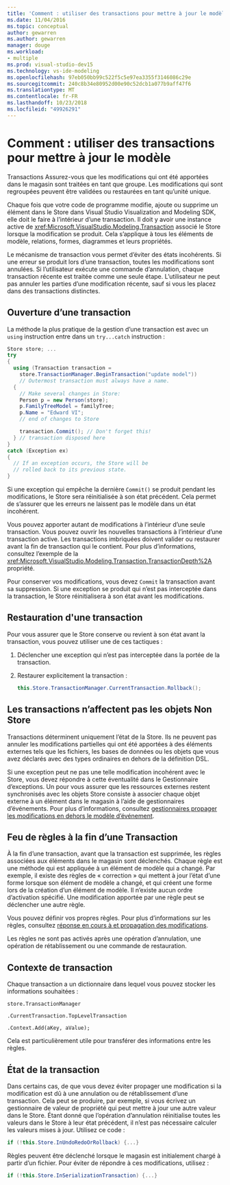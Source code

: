 ```yaml
---
title: 'Comment : utiliser des transactions pour mettre à jour le modèle'
ms.date: 11/04/2016
ms.topic: conceptual
author: gewarren
ms.author: gewarren
manager: douge
ms.workload:
- multiple
ms.prod: visual-studio-dev15
ms.technology: vs-ide-modeling
ms.openlocfilehash: 97eb050bb99c522f5c5e97ea3355f3146086c29e
ms.sourcegitcommit: 240c8b34e80952d00e90c52dcb1a077b9aff47f6
ms.translationtype: MT
ms.contentlocale: fr-FR
ms.lasthandoff: 10/23/2018
ms.locfileid: "49926291"
---
```

# <a name="how-to-use-transactions-to-update-the-model"></a>Comment : utiliser des transactions pour mettre à jour le modèle
Transactions Assurez-vous que les modifications qui ont été apportées dans le magasin sont traitées en tant que groupe. Les modifications qui sont regroupées peuvent être validées ou restaurées en tant qu’unité unique.

 Chaque fois que votre code de programme modifie, ajoute ou supprime un élément dans le Store dans Visual Studio Visualization and Modeling SDK, elle doit le faire à l’intérieur d’une transaction. Il doit y avoir une instance active de <xref:Microsoft.VisualStudio.Modeling.Transaction> associé le Store lorsque la modification se produit. Cela s’applique à tous les éléments de modèle, relations, formes, diagrammes et leurs propriétés.

 Le mécanisme de transaction vous permet d’éviter des états incohérents. Si une erreur se produit lors d’une transaction, toutes les modifications sont annulées. Si l’utilisateur exécute une commande d’annulation, chaque transaction récente est traitée comme une seule étape. L’utilisateur ne peut pas annuler les parties d’une modification récente, sauf si vous les placez dans des transactions distinctes.

## <a name="opening-a-transaction"></a>Ouverture d’une transaction
 La méthode la plus pratique de la gestion d’une transaction est avec un `using` instruction entre dans un `try...catch` instruction :

```csharp
Store store; ...
try
{
  using (Transaction transaction =
    store.TransactionManager.BeginTransaction("update model"))
    // Outermost transaction must always have a name.
  {
    // Make several changes in Store:
    Person p = new Person(store);
    p.FamilyTreeModel = familyTree;
    p.Name = "Edward VI";
    // end of changes to Store

    transaction.Commit(); // Don't forget this!
  } // transaction disposed here
}
catch (Exception ex)
{
  // If an exception occurs, the Store will be
  // rolled back to its previous state.
}
```

 Si une exception qui empêche la dernière `Commit()` se produit pendant les modifications, le Store sera réinitialisée à son état précédent. Cela permet de s’assurer que les erreurs ne laissent pas le modèle dans un état incohérent.

 Vous pouvez apporter autant de modifications à l’intérieur d’une seule transaction. Vous pouvez ouvrir les nouvelles transactions à l’intérieur d’une transaction active. Les transactions imbriquées doivent valider ou restaurer avant la fin de transaction qui le contient. Pour plus d’informations, consultez l’exemple de la <xref:Microsoft.VisualStudio.Modeling.Transaction.TransactionDepth%2A> propriété.

 Pour conserver vos modifications, vous devez `Commit` la transaction avant sa suppression. Si une exception se produit qui n’est pas interceptée dans la transaction, le Store réinitialisera à son état avant les modifications.

## <a name="rolling-back-a-transaction"></a>Restauration d'une transaction
 Pour vous assurer que le Store conserve ou revient à son état avant la transaction, vous pouvez utiliser une de ces tactiques :

1.  Déclencher une exception qui n’est pas interceptée dans la portée de la transaction.

2.  Restaurer explicitement la transaction :

    ```csharp
    this.Store.TransactionManager.CurrentTransaction.Rollback();
    ```

## <a name="transactions-do-not-affect-non-store-objects"></a>Les transactions n’affectent pas les objets Non Store
 Transactions déterminent uniquement l’état de la Store. Ils ne peuvent pas annuler les modifications partielles qui ont été apportées à des éléments externes tels que les fichiers, les bases de données ou les objets que vous avez déclarés avec des types ordinaires en dehors de la définition DSL.

 Si une exception peut ne pas une telle modification incohérent avec le Store, vous devez répondre à cette éventualité dans le Gestionnaire d’exceptions. Un pour vous assurer que les ressources externes restent synchronisés avec les objets Store consiste à associer chaque objet externe à un élément dans le magasin à l’aide de gestionnaires d’événements. Pour plus d’informations, consultez [gestionnaires propager les modifications en dehors le modèle d’événement](../modeling/event-handlers-propagate-changes-outside-the-model.md).

## <a name="rules-fire-at-the-end-of-a-transaction"></a>Feu de règles à la fin d’une Transaction
 À la fin d’une transaction, avant que la transaction est supprimée, les règles associées aux éléments dans le magasin sont déclenchés. Chaque règle est une méthode qui est appliquée à un élément de modèle qui a changé. Par exemple, il existe des règles de « correction » qui mettent à jour l’état d’une forme lorsque son élément de modèle a changé, et qui créent une forme lors de la création d’un élément de modèle. Il n’existe aucun ordre d’activation spécifié. Une modification apportée par une règle peut se déclencher une autre règle.

 Vous pouvez définir vos propres règles. Pour plus d’informations sur les règles, consultez [réponse en cours à et propagation des modifications](../modeling/responding-to-and-propagating-changes.md).

 Les règles ne sont pas activés après une opération d’annulation, une opération de rétablissement ou une commande de restauration.

## <a name="transaction-context"></a>Contexte de transaction
 Chaque transaction a un dictionnaire dans lequel vous pouvez stocker les informations souhaitées :

 `store.TransactionManager`

 `.CurrentTransaction.TopLevelTransaction`

 `.Context.Add(aKey, aValue);`

 Cela est particulièrement utile pour transférer des informations entre les règles.

## <a name="transaction-state"></a>État de la transaction
 Dans certains cas, de que vous devez éviter propager une modification si la modification est dû à une annulation ou de rétablissement d’une transaction. Cela peut se produire, par exemple, si vous écrivez un gestionnaire de valeur de propriété qui peut mettre à jour une autre valeur dans le Store. Étant donné que l’opération d’annulation réinitialise toutes les valeurs dans le Store à leur état précédent, il n’est pas nécessaire calculer les valeurs mises à jour. Utilisez ce code :

```csharp
if (!this.Store.InUndoRedoOrRollback) {...}
```

 Règles peuvent être déclenché lorsque le magasin est initialement chargé à partir d’un fichier. Pour éviter de répondre à ces modifications, utilisez :

```csharp
if (!this.Store.InSerializationTransaction) {...}
```